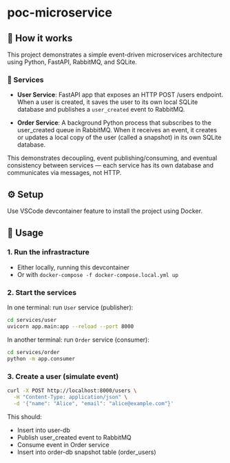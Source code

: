# poc-microservice

## 🧠 How it works

This project demonstrates a simple event-driven microservices architecture using Python, FastAPI, RabbitMQ, and SQLite.

### 🧱 Services

- **User Service**: FastAPI app that exposes an HTTP POST /users endpoint. When a user is created, it saves the user to its own local SQLite database and publishes a `user_created` event to RabbitMQ.

- **Order Service**: A background Python process that subscribes to the user_created queue in RabbitMQ. When it receives an event, it creates or updates a local copy of the user (called a snapshot) in its own SQLite database.

This demonstrates decoupling, event publishing/consuming, and eventual consistency between services — each service has its own database and communicates via messages, not HTTP.

## ⚙️ Setup

Use VSCode devcontainer feature to install the project using Docker.

## 🚀 Usage

### 1. Run the infrastracture

- Either locally, running this devcontainer
- Or with `docker-compose -f docker-compose.local.yml up`

### 2. Start the services

In one terminal: run `User` service (publisher):

```sh
cd services/user
uvicorn app.main:app --reload --port 8000
```

In another terminal: run `Order` service (consumer):

```sh
cd services/order
python -m app.consumer
```

### 3. Create a user (simulate event)

```sh
curl -X POST http://localhost:8000/users \
  -H "Content-Type: application/json" \
  -d '{"name": "Alice", "email": "alice@example.com"}'
```

This should:

- Insert into user-db
- Publish user_created event to RabbitMQ
- Consume event in Order service
- Insert into order-db snapshot table (order_users)

